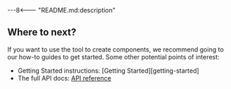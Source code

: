 ---8<--- "README.md:description"

## Where to next?

If you want to use the tool to create components,
we recommend going to our how-to guides to get started.
Some other potential points of interest:

- Getting Started instructions: [Getting Started][getting-started]
- The full API docs: [API reference](api/rscm/)
